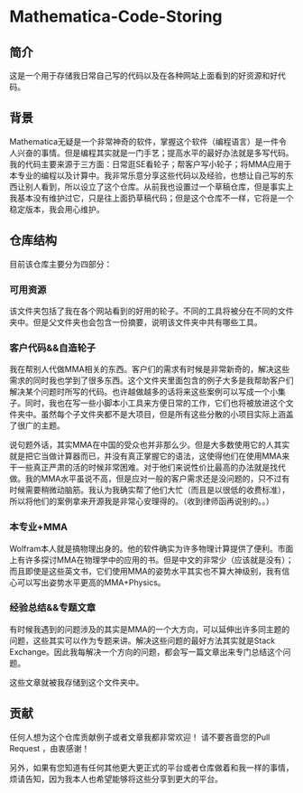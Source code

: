 # Mathematica-Code-Storing

## 简介

这是一个用于存储我日常自己写的代码以及在各种网站上面看到的好资源和好代码。

## 背景

Mathematica无疑是一个非常神奇的软件，掌握这个软件（编程语言）是一件令人兴奋的事情。但是编程其实就是一门手艺；提高水平的最好办法就是多写代码。我的代码主要来源于三方面：日常逛SE看轮子；帮客户写小轮子；将MMA应用于本专业的编程以及计算中。我非常乐意分享这些代码以及经验，也想让自己写的东西让别人看到，所以设立了这个仓库。从前我也设置过一个草稿仓库，但是事实上我基本没有维护过它，只是往上面扔草稿代码；但是这个仓库不一样，它将是一个稳定版本，我会用心维护。

## 仓库结构

目前该仓库主要分为四部分：

### 可用资源

该文件夹包括了我在各个网站看到的好用的轮子。不同的工具将被分在不同的文件夹中。但是父文件夹也会包含一份摘要，说明该文件夹中共有哪些工具。

### 客户代码&&自造轮子

我在帮别人代做MMA相关的东西。客户们的需求有时候是非常新奇的，解决这些需求的同时我也学到了很多东西。这个文件夹里面包含的例子大多是我帮助客户们解决某个问题时所写的代码。也许越做越多的话将来这些案例可以写成一个小集子。同时，我也在写一些小脚本小工具来方便日常的工作，它们也将被放进这个文件夹中。虽然每个子文件夹都不是大项目，但是所有这些分散的小项目实际上涵盖了很广的主题。

说句题外话，其实MMA在中国的受众也并非那么少。但是大多数使用它的人其实就是把它当做计算器而已，并没有真正掌握它的语法，这使得他们在使用MMA来干一些真正严肃的活的时候非常困难。对于他们来说性价比最高的办法就是找代做。我的MMA水平虽说不高，但是应对一般的客户需求还是没问题的，只不过有时候需要稍微动脑筋。我认为我确实帮了他们大忙（而且是以很低的收费标准），所以将他们的案例拿来开源我是非常心安理得的。（收到律师函再说别的。。）

### 本专业+MMA

Wolfram本人就是搞物理出身的。他的软件确实为许多物理计算提供了便利。市面上有许多探讨MMA在物理学中的应用的书。但是中文的非常少（应该就是没有）；而且即使是这些英文书，它们使用MMA的姿势水平其实也不算大神级别，我有信心可以写出姿势水平更高的MMA+Physics。

### 经验总结&&专题文章

有时候我遇到的问题涉及的其实是MMA的一个大方向，可以延伸出许多同主题的问题，这些其实可以作为专题来讲。解决这些问题的最好方法其实就是Stack Exchange。因此我每解决一个方向的问题，都会写一篇文章出来专门总结这个问题。

这些文章就被我存储到这个文件夹中。

## 贡献

任何人想为这个仓库贡献例子或者文章我都非常欢迎！  请不要吝啬您的Pull Request ，由衷感谢！

另外，如果有您知道有任何其他更大更正式的平台或者仓库做着和我一样的事情，烦请告知，因为我本人也希望能够将这些分享到更大的平台。





